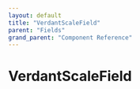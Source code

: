 ```yaml
---
layout: default
title: "VerdantScaleField"
parent: "Fields"
grand_parent: "Component Reference"
---
```


# VerdantScaleField
